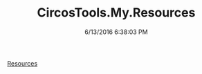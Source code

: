 ﻿---
title: CircosTools.My.Resources
date: 6/13/2016 6:38:03 PM
---

[Resources](T-CircosTools.My.Resources.Resources.html)
